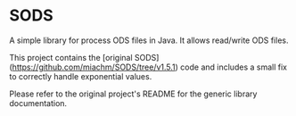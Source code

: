 # SODS

A simple library for process ODS files in Java. It allows read/write ODS files.

This project contains the [original SODS] (https://github.com/miachm/SODS/tree/v1.5.1) code 
and includes a small fix to correctly handle exponential values.

Please refer to the original project's README for the generic library documentation.


